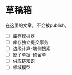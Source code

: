 # 草稿箱

在这里的文章，不会被publish。

- [ ] 库存模拟器
- [ ] 库存独立提交事务
- [ ] 边缘计算-端侧搜索
- [ ] 影子单据-预留单
- [ ] 供应链知识
- [ ] 领域模型
